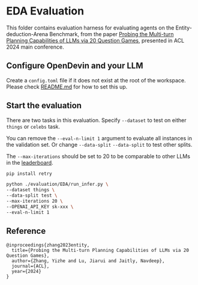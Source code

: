 # EDA Evaluation

This folder contains evaluation harness for evaluating agents on the Entity-deduction-Arena Benchmark, from the paper [Probing the Multi-turn Planning Capabilities of LLMs via 20 Question Games](https://arxiv.org/abs/2310.01468), presented in ACL 2024 main conference.

## Configure OpenDevin and your LLM

Create a `config.toml` file if it does not exist at the root of the workspace. Please check [README.md](../../README.md) for how to set this up.

## Start the evaluation
There are two tasks in this evaluation. Specify `--dataset` to test on either `things` or `celebs` task.

You can remove the `--eval-n-limit 1` argument to evaluate all instances in the validation set. Or change `--data-split` `--data-split` to test other splits.

The `--max-iterations` should be set to 20 to be comparable to other LLMs in the [leaderboard](https://github.com/apple/ml-entity-deduction-arena?tab=readme-ov-file#highlights).

```bash
pip install retry

python ./evaluation/EDA/run_infer.py \
--dataset things \
--data-split test \
--max-iterations 20 \
--OPENAI_API_KEY sk-xxx \
--eval-n-limit 1
```

## Reference
```
@inproceedings{zhang2023entity,
  title={Probing the Multi-turn Planning Capabilities of LLMs via 20 Question Games},
  author={Zhang, Yizhe and Lu, Jiarui and Jaitly, Navdeep},
  journal={ACL},
  year={2024}
}
```
